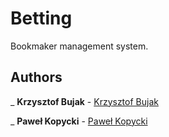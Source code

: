 # Betting
Bookmaker management system.

## Authors

_ __Krzysztof Bujak__ - [Krzysztof Bujak](https://github.com/Andy1Blue)

_ __Paweł Kopycki__ - [Paweł Kopycki](https://github.com/pkopy)
